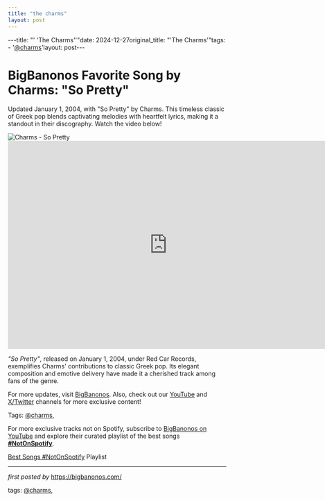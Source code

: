 ```yaml
---
title: "the charms"
layout: post
---
```

---title: "' 'The Charms''"date: 2024-12-27original_title: "'The Charms'"tags:  - '[@charms](/tags/charms/)'layout: post---<!-- Title of the Post --><h1 >BigBanonos Favorite Song by Charms: "So Pretty"</h1> <!-- Introductory Text --><p >Updated January 1, 2004, with "So Pretty" by Charms. This timeless classic of Greek pop blends captivating melodies with heartfelt lyrics, making it a standout in their discography. Watch the video below!</p> <!-- Featured Image --><div > <img src="https://i.scdn.co/image/ab67616d0000b2735de06430ffeea2be284c6051" alt="Charms - So Pretty" /></div> <!-- YouTube Video Embed --><div > <iframe width="733" height="480" src="https://www.youtube.com/embed/uSACfo0v7VU" title="So Pretty" frameborder="0" allow="accelerometer; autoplay; clipboard-write; encrypted-media; gyroscope; picture-in-picture; web-share" referrerpolicy="strict-origin-when-cross-origin" allowfullscreen></iframe></div> <!-- Song Information --><div > <p><em>"So Pretty"</em>, released on January 1, 2004, under Red Car Records, exemplifies Charms' contributions to classic Greek pop. Its elegant composition and emotive delivery have made it a cherished track among fans of the genre.</p></div> <!-- Footer Links --><div > <p>For more updates, visit <a href="https://bigbanonos.com/" target="_blank">BigBanonos</a>. Also, check out our <a href="https://www.youtube.com/[@BigBanonos](/tags/BigBanonos/)" target="_blank">YouTube</a> and <a href="https://x.com/bigbanonos" target="_blank">X/Twitter</a> channels for more exclusive content!</p></div> <!-- Tags --><p >Tags: [@charms](/tags/charms/),</p><!--Subscribe and Playlist Links--><div>    <p>For more exclusive tracks not on Spotify, subscribe to <a href="https://www.youtube.com/[@BigBanonos](/tags/BigBanonos/)" target="_blank">BigBanonos on YouTube</a> and explore their curated playlist of the best songs <strong>[#NotOnSpotify](/tags/NotOnSpotify/)</strong>.</p>    <p><a href="https://www.youtube.com/playlist?list=PLtuNtuTatqI0kFahUCbtbfenC_ET5O_tr" target="_blank">Best Songs [#NotOnSpotify](/tags/NotOnSpotify/) Playlist<br /></a></p></div><hr /><p><em>first posted by</em> <a href="https://bigbanonos.com/" rel="noopener" target="_new">https://bigbanonos.com/</a></p><p>tags: [@charms](/tags/charms/),</p>